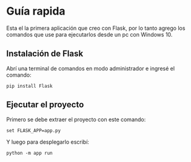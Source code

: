 # Guía rapida

Esta el la primera aplicación que creo con Flask, por lo tanto agrego los comandos que use para ejecutarlos desde un pc con Windows 10.

## Instalación de Flask

Abrí una terminal de comandos en modo administrador e ingresé el comando:
```
pip install Flask
```

## Ejecutar el proyecto

Primero se debe extraer el proyecto con este comando:
```
set FLASK_APP=app.py
```

Y luego para desplegarlo escribí:
```
python -m app run
```
